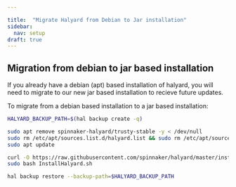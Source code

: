 ```yaml
---

title:  "Migrate Halyard from Debian to Jar installation"
sidebar:
  nav: setup
draft: true
---
```




## Migration from debian to jar based installation

If you already have a debian (apt) based installation of halyard, you will
need to migrate to our new jar based installation to recieve future updates.

To migrate from a debian based installation to a jar based installation:

```bash
HALYARD_BACKUP_PATH=$(hal backup create -q)

sudo apt remove spinnaker-halyard/trusty-stable -y < /dev/null
sudo rm /etc/apt/sources.list.d/halyard.list && sudo rm /etc/apt/sources.list.d/halyard.list.save
sudo apt update

curl -O https://raw.githubusercontent.com/spinnaker/halyard/master/install/debian/InstallHalyard.sh
sudo bash InstallHalyard.sh

hal backup restore --backup-path=$HALYARD_BACKUP_PATH
```